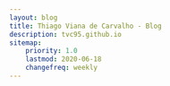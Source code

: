 ```yaml
---
layout: blog
title: Thiago Viana de Carvalho - Blog
description: tvc95.github.io
sitemap:
    priority: 1.0
    lastmod: 2020-06-18
    changefreq: weekly
---
```

